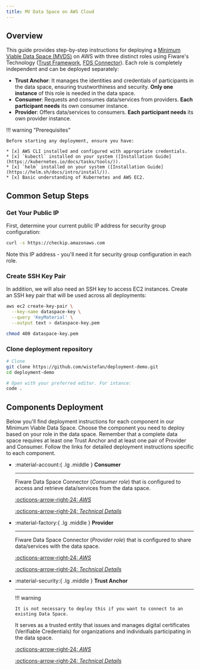 ```yaml
---
title: MV Data Space on AWS Cloud
---
```


## Overview

This guide provides step-by-step instructions for deploying a [Minimum Viable Data Space (MVDS)](../../getting_started/data_spaces/index.md#minimum-viable-data-space) on AWS with three distinct roles using Fiware's Technology ([Trust Framework](../trust_frameworks/fiware_trust_anchor/index.md), [FDS Connector](../data_space_connectors/fiware/index.md)). Each role is completely independent and can be deployed separately:

- **Trust Anchor**: It manages the identities and credentials of participants in the data space, ensuring trustworthiness and security. **Only one instance** of this role is needed in the data space.
- **Consumer**: Requests and consumes data/services from providers. **Each participant needs** its own consumer instance.
- **Provider**: Offers data/services to consumers. **Each participant needs** its own provider instance.

!!! warning "Prerequisites"

    Before starting any deployment, ensure you have:

    * [x] AWS CLI installed and configured with appropriate credentials.
    * [x] `kubectl` installed on your system ([Installation Guide](https://kubernetes.io/docs/tasks/tools/)).
    * [x] `helm` installed on your system ([Installation Guide](https://helm.sh/docs/intro/install/)).
    * [x] Basic understanding of Kubernetes and AWS EC2.

## Common Setup Steps

### Get Your Public IP

First, determine your current public IP address for security group configuration:

```bash
curl -s https://checkip.amazonaws.com
```

Note this IP address - you'll need it for security group configuration in each role.

### Create SSH Key Pair

In addition, we will also need an SSH key to access EC2 instances. Create an SSH key pair that will be used across all deployments:

```bash
aws ec2 create-key-pair \
  --key-name dataspace-key \
  --query 'KeyMaterial' \
  --output text > dataspace-key.pem

chmod 400 dataspace-key.pem
```

### Clone deployment repository

```bash
# Clone
git clone https://github.com/wistefan/deployment-demo.git
cd deployment-demo

# Open with your preferred editor. For intance:
code .
```

## Components Deployment

Below you'll find deployment instructions for each component in our Minimum Viable Data Space. Choose the component you need to deploy based on your role in the data space. Remember that a complete data space requires at least one Trust Anchor and at least one pair of Provider and Consumer. Follow the links for detailed deployment instructions specific to each component.

<div class="grid cards" markdown>

-   :material-account:{ .lg .middle } __Consumer__

    ---

    Fiware Data Space Connector (_Consumer role_) that is configured to access and retrieve data/services from the data space.

    [:octicons-arrow-right-24: _AWS_](../../documentation/mv_data_space/fiware/consumer.md)

    [:octicons-arrow-right-24: _Technical Details_](../../documentation/data_space_connectors/fiware/index.md#consumer)

-   :material-factory:{ .lg .middle } __Provider__

    ---

    Fiware Data Space Connector (_Provider role_) that is configured to share data/services with the data space.

    [:octicons-arrow-right-24: _AWS_](../../documentation/mv_data_space/fiware/provider.md)

    [:octicons-arrow-right-24: _Technical Details_](../../documentation/data_space_connectors/fiware/index.md#provider)

-   :material-security:{ .lg .middle } __Trust Anchor__

    ---

    !!! warning
        
        It is not necessary to deploy this if you want to connect to an existing Data Space.

    It serves as a trusted entity that issues and manages digital certificates (Verifiable Credentials) for organizations and individuals participating in the data space.

    [:octicons-arrow-right-24: _AWS_](../../documentation/mv_data_space/fiware/trust_anchor.md)

    [:octicons-arrow-right-24: _Technical Details_](../trust_frameworks/fiware_trust_anchor/index.md)

</div>
